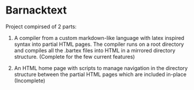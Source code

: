 # Barnacktext

Project compirsed of 2 parts:
1) A compiler from a custom markdown-like language with latex inspired syntax into partial HTML pages.
The compiler runs on a root directory and compiles all the .bartex files into HTML in a mirrored directory structure.
(Complete for the few current features)

2) An HTML home page with scripts to manage navigation in the directory structure between the partial HTML pages which are included in-place
(Incomplete)
